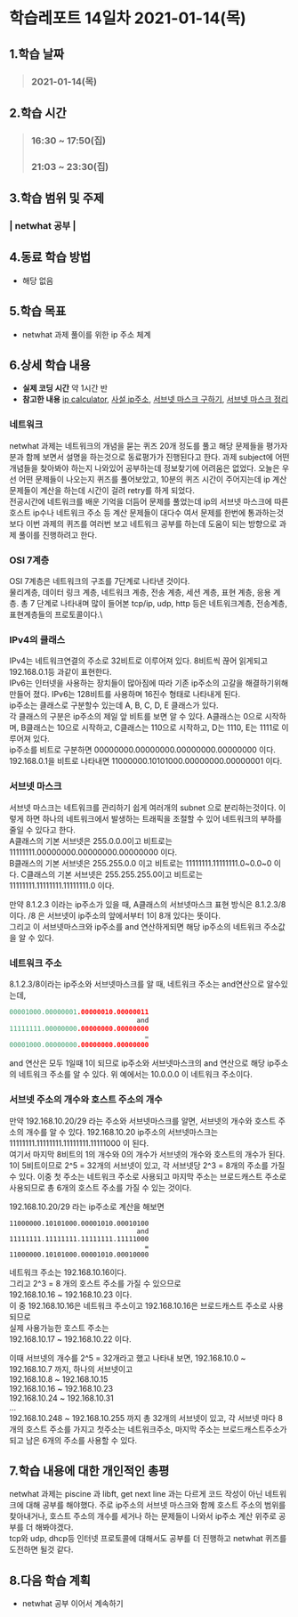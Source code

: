 # 학습레포트 14일차 2021-01-14(목)
## 1.학습 날짜
> ### 2021-01-14(목)

## 2.학습 시간
> ### 16:30 ~ 17:50(집)
> ### 21:03 ~ 23:30(집)

## 3.학습 범위 및 주제
### | netwhat 공부 |

## 4.동료 학습 방법
- 해당 없음

## 5.학습 목표
- netwhat 과제 풀이를 위한 ip 주소 체계

## 6.상세 학습 내용
- **실제 코딩 시간** 약 1시간 반
- **참고한 내용** [ip calculator](http://jodies.de/ipcalc?host=77.168.33.13&mask1=29&mask2=), [사설 ip주소](https://ko.wikipedia.org/wiki/%EC%82%AC%EC%84%A4%EB%A7%9D), [서브넷 마스크 구하기](https://blog.naver.com/knismaster/222065092550), [서브넷 마스크 정리](https://blog.naver.com/knismaster/222063137656)

### 네트워크
netwhat 과제는 네트워크의 개념을 묻는 퀴즈 20개 정도를 풀고 해당 문제들을 평가자분과 함께 보면서 설명을 하는것으로 동료평가가 진행된다고 한다. 과제 subject에 어떤 개념들을 찾아봐야 하는지 나와있어 공부하는데 정보찾기에 어려움은 없었다. 오늘은 우선 어떤 문제들이 나오는지 퀴즈를 풀어보았고, 10분의 퀴즈 시간이 주어지는데 ip 계산 문제들이 계산을 하는데 시간이 걸려 retry를 하게 되었다.\
전공시간에 네트워크를 배운 기억을 더듬어 문제를 풀었는데 ip의 서브넷 마스크에 따른 호스트 ip수나 네트워크 주소 등 계산 문제들이 대다수 여서 문제를 한번에 통과하는것 보다 이번 과제의 퀴즈를 여러번 보고 네트워크 공부를 하는데 도움이 되는 방향으로 과제 풀이를 진행하려고 한다.

### OSI 7계층
OSI 7계층은 네트워크의 구조를 7단계로 나타낸 것이다.\
물리계층, 데이터 링크 계층, 네트워크 계층, 전송 계층, 세션 계층, 표현 계층, 응용 계층. 총 7 단계로 나타내며 많이 들어본 tcp/ip, udp, http 등은 네트워크계층, 전송계층, 표현계층들의 프로토콜이다.\

### IPv4의 클래스
IPv4는 네트워크연결의 주소로 32비트로 이루어져 있다. 8비트씩 끊어 읽게되고 192.168.0.1등 과같이 표현한다.\
IPv6는 인터넷을 사용하는 장치들이 많아짐에 따라 기존 ip주소의 고갈을 해결하기위해 만들어 졌다. IPv6는 128비트를 사용하며 16진수 형태로 나타내게 된다.\
ip주소는 클래스로 구분할수 있는데 A, B, C, D, E 클래스가 있다.\
각 클래스의 구분은 ip주소의 제일 앞 비트를 보면 알 수 있다. A클래스는 0으로 시작하며, B클래스는 10으로 시작하고, C클래스는 110으로 시작하고, D는 1110, E는 1111로 이루어져 있다.\
ip주소를 비트로 구분하면 00000000.00000000.00000000.00000000 이다.\
192.168.0.1을 비트로 나타내면 11000000.10101000.00000000.00000001 이다.

### 서브넷 마스크
서브넷 마스크는 네트워크를 관리하기 쉽게 여러개의 subnet 으로 분리하는것이다. 이렇게 하면 하나의 네트워크에서 발생하는 트래픽을 조절할 수 있어 네트워크의 부하를 줄일 수 있다고 한다.\
A클래스의 기본 서브넷은 255.0.0.0이고 비트로는 11111111.00000000.00000000.00000000 이다.\
B클래스의 기본 서브넷은 255.255.0.0 이고 비트로는 11111111.11111111.0~0.0~0 이다.
C클래스의 기본 서브넷은 255.255.255.0이고 비트로는 11111111.11111111.11111111.0 이다.

만약 8.1.2.3 이라는 ip주소가 있을 때, A클래스의 서브넷마스크 표현 방식은 8.1.2.3/8 이다.
/8 은 서브넷이 ip주소의 앞에서부터 1이 8개 있다는 뜻이다.\
그리고 이 서브넷마스크와 ip주소를 and 연산하게되면 해당 ip주소의 네트워크 주소값을 알 수 있다.

### 네트워크 주소
8.1.2.3/8이라는 ip주소와 서브넷마스크를 알 때, 네트워크 주소는 and연산으로 알수있는데,
```c
00001000.00000001.00000010.00000011
                                and
11111111.00000000.00000000.00000000
                                  =
00001000.00000000.00000000.00000000
```
and 연산은 모두 1일때 1이 되므로 ip주소와 서브넷마스크의 and 연산으로 해당 ip주소의 네트워크 주소를 알 수 있다. 위 예에서는 10.0.0.0 이 네트워크 주소이다.

### 서브넷 주소의 개수와 호스트 주소의 개수
만약 192.168.10.20/29 라는 주소와 서브넷마스크를 알면, 서브넷의 개수와 호스트 주소의 개수를 알 수 있다. 192.168.10.20 ip주소의 서브넷마스크는 11111111.11111111.11111111.11111000 이 된다.\
여기서 마지막 8비트의 1의 개수와 0의 개수가 서브넷의 개수와 호스트의 개수가 된다.\
1이 5비트이므로 2^5 = 32개의 서브넷이 있고, 각 서브넷당 2^3 = 8개의 주소를 가질 수 있다. 이중 첫 주소는 네트워크 주소로 사용되고 마지막 주소는 브로드캐스트 주소로 사용되므로 총 6개의 호스트 주소를 가질 수 있는 것이다.

192.168.10.20/29 라는 ip주소로 계산을 해보면
```
11000000.10101000.00001010.00010100
                                and
11111111.11111111.11111111.11111000
                                  =
11000000.10101000.00001010.00010000
```
네트워크 주소는 192.168.10.16이다.\
그리고 2^3 = 8 개의 호스트 주소를 가질 수 있으므로\
192.168.10.16 ~ 192.168.10.23 이다.\
이 중 192.168.10.16은 네트워크 주소이고 192.168.10.16은 브로드캐스트 주소로 사용되므로\
실제 사용가능한 호스트 주소는\
192.168.10.17 ~ 192.168.10.22 이다.

이때 서브넷의 개수를 2^5 = 32개라고 했고 나타내 보면,
192.168.10.0 ~ 192.168.10.7 까지, 하나의 서브넷이고\
192.168.10.8 ~ 192.168.10.15\
192.168.10.16 ~ 192.168.10.23\
192.168.10.24 ~ 192.168.10.31\
...\
192.168.10.248 ~ 192.168.10.255 까지 총 32개의 서브넷이 있고, 각 서브넷 마다 8개의 호스트 주소를 가지고 첫주소는 네트워크주소, 마지막 주소는 브로드캐스트주소가 되고 남은 6개의 주소를 사용할 수 있다.

## 7.학습 내용에 대한 개인적인 총평
netwhat 과제는 piscine 과 libft, get next line 과는 다르게 코드 작성이 아닌 네트워크에 대해 공부를 해야했다. 주로 ip주소의 서브넷 마스크와 함께 호스트 주소의 범위를 찾아내거나, 호스트 주소의 개수를 세거나 하는 문제들이 나와서 ip주소 계산 위주로 공부를 더 해봐야겠다.\
tcp와 udp, dhcp등 인터넷 프로토콜에 대해서도 공부를 더 진행하고 netwhat 퀴즈를 도전하면 될것 같다.


## 8.다음 학습 계획
- netwhat 공부 이어서 계속하기